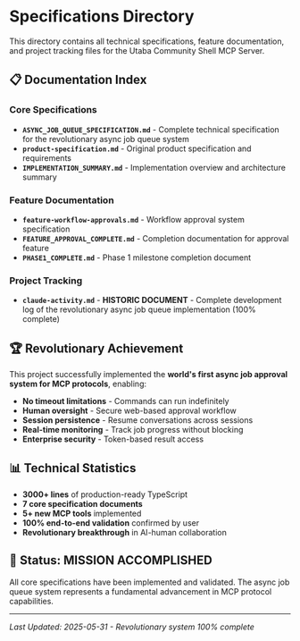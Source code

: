 # Specifications Directory

This directory contains all technical specifications, feature documentation, and project tracking files for the Utaba Community Shell MCP Server.

## 📋 Documentation Index

### Core Specifications
- **`ASYNC_JOB_QUEUE_SPECIFICATION.md`** - Complete technical specification for the revolutionary async job queue system
- **`product-specification.md`** - Original product specification and requirements
- **`IMPLEMENTATION_SUMMARY.md`** - Implementation overview and architecture summary

### Feature Documentation
- **`feature-workflow-approvals.md`** - Workflow approval system specification
- **`FEATURE_APPROVAL_COMPLETE.md`** - Completion documentation for approval feature
- **`PHASE1_COMPLETE.md`** - Phase 1 milestone completion document

### Project Tracking
- **`claude-activity.md`** - **HISTORIC DOCUMENT** - Complete development log of the revolutionary async job queue implementation (100% complete)

## 🏆 Revolutionary Achievement

This project successfully implemented the **world's first async job approval system for MCP protocols**, enabling:

- **No timeout limitations** - Commands can run indefinitely
- **Human oversight** - Secure web-based approval workflow
- **Session persistence** - Resume conversations across sessions
- **Real-time monitoring** - Track job progress without blocking
- **Enterprise security** - Token-based result access

## 📊 Technical Statistics

- **3000+ lines** of production-ready TypeScript
- **7 core specification documents** 
- **5+ new MCP tools** implemented
- **100% end-to-end validation** confirmed by user
- **Revolutionary breakthrough** in AI-human collaboration

## 🎯 Status: MISSION ACCOMPLISHED

All core specifications have been implemented and validated. The async job queue system represents a fundamental advancement in MCP protocol capabilities.

---
*Last Updated: 2025-05-31 - Revolutionary system 100% complete*
